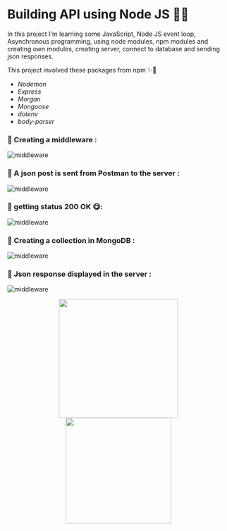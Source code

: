 # Building API using Node JS 🦄💚

In this project I'm learning some JavaScript, Node JS event loop, Asynchronous programming, using node modules, npm modules and creating own modules, creating server, connect to database and sending json responses.

This project involved these packages from npm ✨🐼
 - _Nodemon_
 - _Express_
 - _Morgan_
 - _Mongoose_
 - _dotenv_
 - _body-parser_



### 🐸 Creating a **middleware** :


![middleware](https://raw.githubusercontent.com/mysticBel/Node-JS-API-Development/master/images/image0.png)

###  🐸 A json post is sent from **Postman** to the server  :
![middleware](https://raw.githubusercontent.com/mysticBel/Node-JS-API-Development/master/images/image1.png)

###  🐸 getting status 200 OK 😋:
![middleware](https://raw.githubusercontent.com/mysticBel/Node-JS-API-Development/master/images/image2.png) 

###  🐸 Creating a collection in **MongoDB** :
![middleware](https://raw.githubusercontent.com/mysticBel/Node-JS-API-Development/master/images/image3.png)

### 🐸 Json response displayed in the server :
![middleware](https://raw.githubusercontent.com/mysticBel/Node-JS-API-Development/master/images/image4.png)


<p  align="center">
 <img  src="https://media.giphy.com/media/oyPQPFLjOYoYAbSvB7/giphy.gif" width="270">
 <img  src="https://media.giphy.com/media/UYEaA12GfdOiwN7Uqk/giphy.gif" width="240">
 </p>
